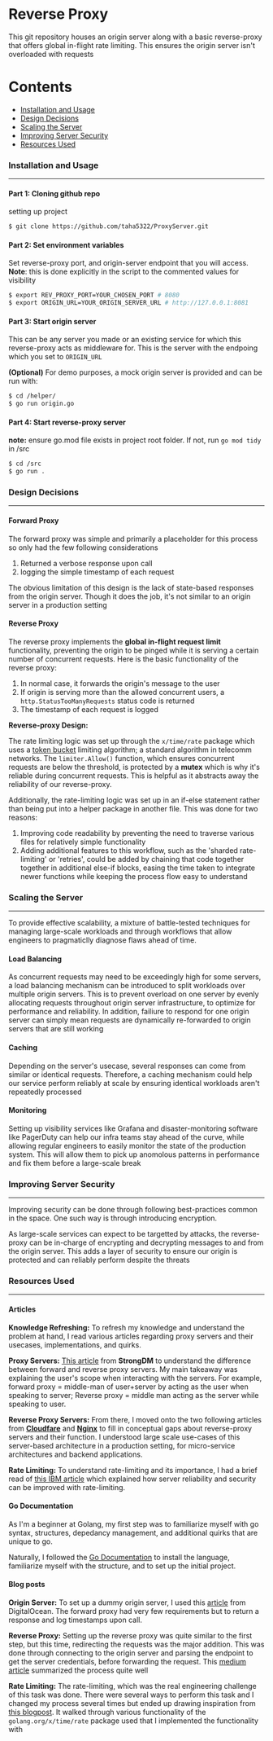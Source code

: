 # Reverse Proxy

This git repository houses an origin server along with a basic reverse-proxy that offers global in-flight rate limiting. This ensures the origin server isn't overloaded with requests



Contents
========

 * [Installation and Usage](#installation-and-usage)
 * [Design Decisions](#design-decisions)
 * [Scaling the Server](#scaling-the-server)
 * [Improving Server Security](#improving-server-security)
 * [Resources Used](#resources-used)




### Installation and Usage
---

#### Part 1: Cloning github repo
setting up project
```bash
$ git clone https://github.com/taha5322/ProxyServer.git
```

#### Part 2: Set environment variables
Set reverse-proxy port, and origin-server endpoint that you will access.
**Note**: this is done explicitly in the script to the commented values for visibility
```bash
$ export REV_PROXY_PORT=YOUR_CHOSEN_PORT # 8080
$ export ORIGIN_URL=YOUR_ORIGIN_SERVER_URL # http://127.0.0.1:8081
```

#### Part 3: Start origin server

This can be any server you made or an existing service for which this reverse-proxy acts as middleware for. This is the server with the endpoing which you set to `ORIGIN_URL`

**(Optional)** For demo purposes, a mock origin server is provided and can be run with:
```bash
$ cd /helper/
$ go run origin.go
```
#### Part 4: Start reverse-proxy server
**note:** ensure go.mod file exists in project root folder. If not, run `go mod tidy` in /src
```bash
$ cd /src
$ go run .
```


### Design Decisions
---

#### Forward Proxy

The forward proxy was simple and primarily a placeholder for this process so only had the few following considerations

1. Returned a verbose response upon call 
2. logging the simple timestamp of each request

The obvious limitation of this design is the lack of state-based responses from the origin server. Though it does the job, it's not similar to an origin server in a production setting 

#### Reverse Proxy

The reverse proxy implements the **global in-flight request limit** functionality, preventing the origin to be pinged while it is serving a certain number of concurrent requests. Here is the basic functionality of the reverse proxy:

1. In normal case, it forwards the origin's message to the user
2. If origin is serving more than the allowed concurrent users, a `http.StatusTooManyRequests` status code is returned
3. The timestamp of each request is logged

**Reverse-proxy Design:**

The rate limiting logic was set up through the `x/time/rate` package which uses a [token bucket](https://en.wikipedia.org/wiki/Token_bucket) limiting algorithm; a standard algorithm in telecomm networks. The `limiter.Allow()` function, which ensures concurrent requests are below the threshold, is protected by a **mutex** which is why it's reliable during concurrent requests. This is helpful as it abstracts away the reliability of our reverse-proxy.

Additionally, the rate-limiting logic was set up in an if-else statement rather than being put into a helper package in another file. This was done for two reasons:
1. Improving code readability by preventing the need to traverse various files for relatively simple functionality   
2. Adding additional features to this workflow, such as the 'sharded rate-limiting' or 'retries', could be added by chaining that code together together in additional else-if blocks, easing the time taken to integrate newer functions while keeping the process flow easy to understand


### Scaling the Server
----

To provide effective scalability, a mixture of battle-tested techniques for managing large-scale workloads and through workflows that allow engineers to pragmaticlly diagnose flaws ahead of time.

#### Load Balancing
As concurrent requests may need to be exceedingly high for some servers, a load balancing mechanism can be introduced to split workloads over multiple origin servers. This is to prevent overload on one server by evenly allocating requests throughout origin server infrastructure, to optimize for performance and reliability. In addition, failiure to respond for one origin server can simply mean requests are dynamically re-forwarded to origin servers that are still working

#### Caching

Depending on the server's usecase, several responses can come from similar or identical requests. Therefore, a caching mechanism could help our service perform reliably at scale by ensuring identical workloads aren't repeatedly processed

#### Monitoring

Setting up visibility services like Grafana and disaster-monitoring software like PagerDuty can help our infra teams stay ahead of the curve, while allowing regular engineers to easily monitor the state of the production system. This will allow them to pick up anomolous patterns in performance and fix them before a large-scale break


### Improving Server Security
---
Improving security can be done through following best-practices common in the space. One such way is through introducing encryption.

As large-scale services can expect to be targetted by attacks, the reverse-proxy can be in-charge of encrypting and decrypting messages to and from the origin server. This adds a layer of security to ensure our origin is protected and can reliably perform despite the threats



### Resources Used
---

#### Articles

**Knowledge Refreshing:** To refresh my knowledge and understand the problem at hand, I read various articles regarding proxy servers and their usecases, implementations, and quirks. 

**Proxy Servers:** [This article](https://www.strongdm.com/blog/difference-between-proxy-and-reverse-proxy) from **StrongDM** to understand the difference between forward and reverse proxy servers. My main takeaway was explaining the user's scope when interacting with the servers. For example, forward proxy = middle-man of user+server by acting as the user when speaking to server; Reverse proxy = middle man acting as the server while speaking to user.

**Reverse Proxy Servers:** From there, I moved onto the two following articles from [**Cloudfare**](https://www.cloudflare.com/learning/cdn/glossary/reverse-proxy/) and [**Nginx**](https://www.nginx.com/resources/glossary/reverse-proxy-server/) to fill in conceptual gaps about reverse-proxy servers and their function. I understood large scale use-cases of this server-based architecture in a production setting, for micro-service architectures and backend applications. 

**Rate Limiting:** To understand rate-limiting and its importance, I had a brief read of [this IBM article](https://www.ibm.com/docs/en/sva/9.0.6?topic=configuration-rate-limiting) which explained how server reliability and security can be improved with rate-limiting.

#### Go Documentation

As I'm a beginner at Golang, my first step was to familiarize myself with go syntax, structures, depedancy management, and additional quirks that are unique to go. 

Naturally, I followed the [Go Documentation](https://go.dev/doc/tutorial/getting-started) to install the language, familiarize myself with the structure, and to set up the initial project.


#### Blog posts

**Origin Server:** To set up a dummy origin server, I used this [article](https://www.digitalocean.com/community/tutorials/how-to-make-an-http-server-in-go) from DigitalOcean. The forward proxy had very few requirements but to return a response and log timestamps upon call.

**Reverse Proxy:** Setting up the reverse proxy was quite similar to the first step, but this time, redirecting the requests was the major addition. This was done through connecting to the origin server and parsing the endpoint to get the server credentials, before forwarding the request. This [medium article](https://dev.to/b0r/implement-reverse-proxy-in-gogolang-2cp4) summarized the process quite well

**Rate Limiting:** The rate-limiting, which was the real engineering challenge of this task was done. There were several ways to perform this task and I changed my process several times but ended up drawing inspiration from [this blogpost](https://www.alexedwards.net/blog/how-to-rate-limit-http-requests
). It walked through various functionality of the `golang.org/x/time/rate` package used that I implemented the functionality with



